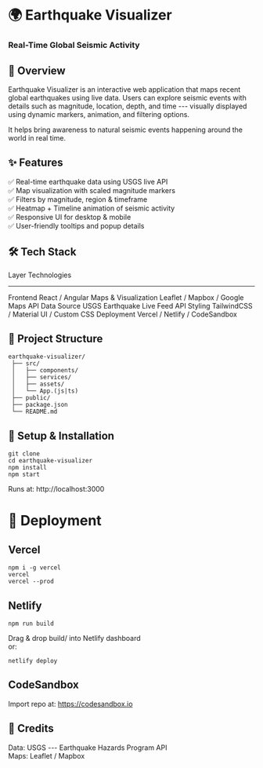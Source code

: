# 🌍 Earthquake Visualizer

### Real-Time Global Seismic Activity 

## 📌 Overview

Earthquake Visualizer is an interactive web application that maps recent
global earthquakes using live data. Users can explore seismic events
with details such as magnitude, location, depth, and time --- visually
displayed using dynamic markers, animation, and filtering options.

It helps bring awareness to natural seismic events happening around the
world in real time.

## ✨ Features

✅ Real-time earthquake data using USGS live API\
✅ Map visualization with scaled magnitude markers\
✅ Filters by magnitude, region & timeframe\
✅ Heatmap + Timeline animation of seismic activity\
✅ Responsive UI for desktop & mobile\
✅ User-friendly tooltips and popup details

## 🛠️ Tech Stack

  Layer                  Technologies
  ---------------------- ----------------------------------------
  Frontend               React / Angular
  Maps & Visualization   Leaflet / Mapbox / Google Maps API
  Data Source            USGS Earthquake Live Feed API
  Styling                TailwindCSS / Material UI / Custom CSS
  Deployment             Vercel / Netlify / CodeSandbox

## 📂 Project Structure

    earthquake-visualizer/
     ├── src/
     │   ├── components/
     │   ├── services/
     │   ├── assets/
     │   └── App.(js|ts)
     ├── public/
     ├── package.json
     └── README.md

## 🔧 Setup & Installation

    git clone 
    cd earthquake-visualizer
    npm install
    npm start

Runs at: http://localhost:3000

# 🚀 Deployment

## Vercel

    npm i -g vercel
    vercel
    vercel --prod

## Netlify

    npm run build

Drag & drop build/ into Netlify dashboard\
or:

    netlify deploy

## CodeSandbox

Import repo at: https://codesandbox.io

## 🧾 Credits

Data: USGS --- Earthquake Hazards Program API\
Maps: Leaflet / Mapbox


